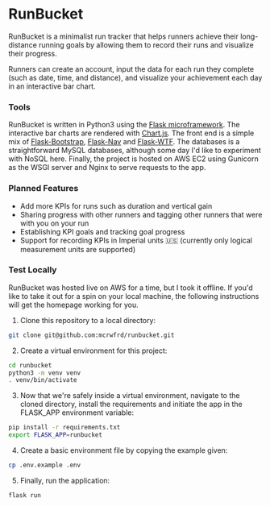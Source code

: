 # RunBucket

RunBucket is a minimalist run tracker that helps runners achieve their long-distance running goals by allowing them to record their runs and visualize their progress.

Runners can create an account, input the data for each run they complete (such as date, time, and distance), and visualize your achievement each day in an interactive bar chart.

### Tools
RunBucket is written in Python3 using the [Flask microframework](http://flask.pocoo.org/). The interactive bar charts are rendered with [Chart.js](https://www.chartjs.org/). The front end is a simple mix of [Flask-Bootstrap](https://pythonhosted.org/Flask-Bootstrap/), [Flask-Nav](https://pythonhosted.org/flask-nav/getting-started.html) and [Flask-WTF](https://flask-wtf.readthedocs.io/en/stable/). The databases is a straightforward MySQL databases, although some day I'd like to experiment with NoSQL here. Finally, the project is hosted on AWS EC2 using Gunicorn as the WSGI server and Nginx to serve requests to the app.

### Planned Features
- Add more KPIs for runs such as duration and vertical gain
- Sharing progress with other runners and tagging other runners that were with you on your run
- Establishing KPI goals and tracking goal progress
- Support for recording KPIs in Imperial units :us: (currently only logical measurement units are supported)

### Test Locally

RunBucket was hosted live on AWS for a time, but I took it offline. If you'd like to take it out for a spin on your local machine, the following instructions will get the homepage working for you.
1. Clone this repository to a local directory:
```bash
git clone git@github.com:mcrwfrd/runbucket.git
```
2. Create a virtual environment for this project:
```bash
cd runbucket
python3 -m venv venv
. venv/bin/activate
```
3. Now that we're safely inside a virtual environment, navigate to the cloned directory, install the requirements and initiate the app in the FLASK_APP environment variable:
```bash
pip install -r requirements.txt
export FLASK_APP=runbucket
```
4. Create a basic environment file by copying the example given:
```bash
cp .env.example .env
```
5. Finally, run the application:
```bash
flask run
```
